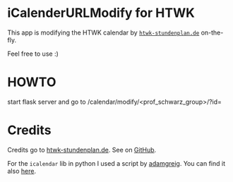 # iCalenderURLModify for HTWK

This app is modifying the HTWK calendar by [`htwk-stundenplan.de`](http://www.htwk-stundenplan.de/de/) on-the-fly.

Feel free to use :)

# HOWTO

start flask server and go to /calendar/modify/<prof_schwarz_group>/?id=<id>

# Credits

Credits go to [htwk-stundenplan.de](http://www.htwk-stundenplan.de/de/). See on [GitHub](https://github.com/LeEnno/htwk2ical).

For the `icalendar` lib in python I used a script by [adamgreig](https://gist.github.com/adamgreig/a5eada2934d19189c0f6).
You can find it also [here](/template/icalcombine.py).
